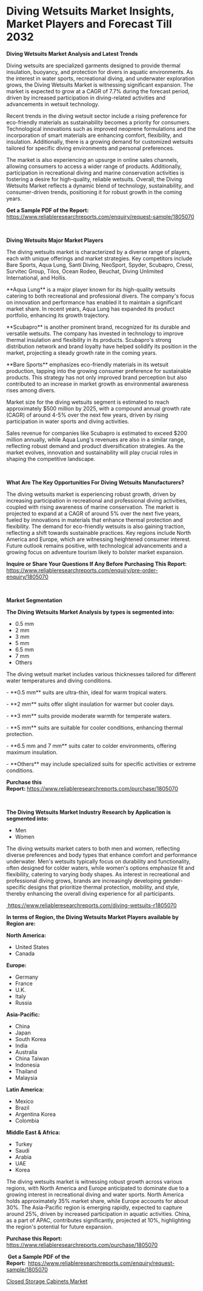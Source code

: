 <p><h1>Diving Wetsuits Market Insights, Market Players and Forecast Till 2032</h1></p><p><strong>Diving Wetsuits Market Analysis and Latest Trends</strong></p>
<p><p>Diving wetsuits are specialized garments designed to provide thermal insulation, buoyancy, and protection for divers in aquatic environments. As the interest in water sports, recreational diving, and underwater exploration grows, the Diving Wetsuits Market is witnessing significant expansion. The market is expected to grow at a CAGR of 7.7% during the forecast period, driven by increased participation in diving-related activities and advancements in wetsuit technology.</p><p>Recent trends in the diving wetsuit sector include a rising preference for eco-friendly materials as sustainability becomes a priority for consumers. Technological innovations such as improved neoprene formulations and the incorporation of smart materials are enhancing comfort, flexibility, and insulation. Additionally, there is a growing demand for customized wetsuits tailored for specific diving environments and personal preferences.</p><p>The market is also experiencing an upsurge in online sales channels, allowing consumers to access a wider range of products. Additionally, participation in recreational diving and marine conservation activities is fostering a desire for high-quality, reliable wetsuits. Overall, the Diving Wetsuits Market reflects a dynamic blend of technology, sustainability, and consumer-driven trends, positioning it for robust growth in the coming years.</p></p>
<p><strong>Get a Sample PDF of the Report:&nbsp;</strong> <a href="https://www.reliableresearchreports.com/enquiry/request-sample/1805070?utm_campaign=2104&utm_medium=2&utm_source=Github&utm_content=ia&utm_term=07022025&utm_id=diving-wetsuits">https://www.reliableresearchreports.com/enquiry/request-sample/1805070</a></p>
<p>&nbsp;</p>
<p><strong>Diving Wetsuits Major Market Players</strong></p>
<p><p>The diving wetsuits market is characterized by a diverse range of players, each with unique offerings and market strategies. Key competitors include Bare Sports, Aqua Lung, Santi Diving, NeoSport, Spyder, Scubapro, Cressi, Survitec Group, Tilos, Ocean Rodeo, Beuchat, Diving Unlimited International, and Hollis.</p><p>**Aqua Lung** is a major player known for its high-quality wetsuits catering to both recreational and professional divers. The company's focus on innovation and performance has enabled it to maintain a significant market share. In recent years, Aqua Lung has expanded its product portfolio, enhancing its growth trajectory.</p><p>**Scubapro** is another prominent brand, recognized for its durable and versatile wetsuits. The company has invested in technology to improve thermal insulation and flexibility in its products. Scubapro's strong distribution network and brand loyalty have helped solidify its position in the market, projecting a steady growth rate in the coming years.</p><p>**Bare Sports** emphasizes eco-friendly materials in its wetsuit production, tapping into the growing consumer preference for sustainable products. This strategy has not only improved brand perception but also contributed to an increase in market growth as environmental awareness rises among divers.</p><p>Market size for the diving wetsuits segment is estimated to reach approximately $500 million by 2025, with a compound annual growth rate (CAGR) of around 4-5% over the next few years, driven by rising participation in water sports and diving activities.</p><p>Sales revenue for companies like Scubapro is estimated to exceed $200 million annually, while Aqua Lung's revenues are also in a similar range, reflecting robust demand and product diversification strategies. As the market evolves, innovation and sustainability will play crucial roles in shaping the competitive landscape.</p></p>
<p>&nbsp;</p>
<p><strong>What Are The Key Opportunities For Diving Wetsuits Manufacturers?</strong></p>
<p><p>The diving wetsuits market is experiencing robust growth, driven by increasing participation in recreational and professional diving activities, coupled with rising awareness of marine conservation. The market is projected to expand at a CAGR of around 5% over the next five years, fueled by innovations in materials that enhance thermal protection and flexibility. The demand for eco-friendly wetsuits is also gaining traction, reflecting a shift towards sustainable practices. Key regions include North America and Europe, which are witnessing heightened consumer interest. Future outlook remains positive, with technological advancements and a growing focus on adventure tourism likely to bolster market expansion.</p></p>
<p><strong>Inquire or Share Your Questions If Any Before Purchasing This Report:</strong> <a href="https://www.reliableresearchreports.com/enquiry/pre-order-enquiry/1805070?utm_campaign=2104&utm_medium=2&utm_source=Github&utm_content=ia&utm_term=07022025&utm_id=diving-wetsuits">https://www.reliableresearchreports.com/enquiry/pre-order-enquiry/1805070</a></p>
<p>&nbsp;</p>
<p><strong>Market Segmentation</strong></p>
<p><strong>The Diving Wetsuits Market Analysis by types is segmented into:</strong></p>
<p><ul><li>0.5 mm</li><li>2 mm</li><li>3 mm</li><li>5 mm</li><li>6.5 mm</li><li>7 mm</li><li>Others</li></ul></p>
<p><p>The diving wetsuit market includes various thicknesses tailored for different water temperatures and diving conditions. </p><p>- **0.5 mm** suits are ultra-thin, ideal for warm tropical waters. </p><p>- **2 mm** suits offer slight insulation for warmer but cooler days. </p><p>- **3 mm** suits provide moderate warmth for temperate waters. </p><p>- **5 mm** suits are suitable for cooler conditions, enhancing thermal protection. </p><p>- **6.5 mm and 7 mm** suits cater to colder environments, offering maximum insulation. </p><p>- **Others** may include specialized suits for specific activities or extreme conditions.</p></p>
<p><strong>Purchase this Report:&nbsp;</strong><a href="https://www.reliableresearchreports.com/purchase/1805070?utm_campaign=2104&utm_medium=2&utm_source=Github&utm_content=ia&utm_term=07022025&utm_id=diving-wetsuits">https://www.reliableresearchreports.com/purchase/1805070</a></p>
<p>&nbsp;</p>
<p><strong>The Diving Wetsuits Market Industry Research by Application is segmented into:</strong></p>
<p><ul><li>Men</li><li>Women</li></ul></p>
<p><p>The diving wetsuits market caters to both men and women, reflecting diverse preferences and body types that enhance comfort and performance underwater. Men's wetsuits typically focus on durability and functionality, often designed for colder waters, while women's options emphasize fit and flexibility, catering to varying body shapes. As interest in recreational and professional diving grows, brands are increasingly developing gender-specific designs that prioritize thermal protection, mobility, and style, thereby enhancing the overall diving experience for all participants.</p></p>
<p><a href="https://www.reliableresearchreports.com/diving-wetsuits-r1805070?utm_campaign=2104&utm_medium=2&utm_source=Github&utm_content=ia&utm_term=07022025&utm_id=diving-wetsuits">&nbsp;https://www.reliableresearchreports.com/diving-wetsuits-r1805070</a></p>
<p><strong>In terms of Region, the Diving Wetsuits Market Players available by Region are:</strong></p>
<p>
    <p> <strong> North America: </strong>
        <ul>
            <li>United States</li>
            <li>Canada</li>
        </ul>
        </p> 
    <p> <strong> Europe: </strong>
        <ul>
            <li>Germany</li>
            <li>France</li>
            <li>U.K.</li>
            <li>Italy</li>
            <li>Russia</li>
        </ul>
        </p> 
    <p> <strong> Asia-Pacific: </strong>
        <ul>
            <li>China</li>
            <li>Japan</li>
            <li>South Korea</li>
            <li>India</li>
            <li>Australia</li>
            <li>China Taiwan</li>
            <li>Indonesia</li>
            <li>Thailand</li>
            <li>Malaysia</li>
        </ul>
        </p> 
    <p> <strong> Latin America: </strong>
        <ul>
            <li>Mexico</li>
            <li>Brazil</li>
            <li>Argentina Korea</li>
            <li>Colombia</li>
        </ul>
        </p> 
    <p> <strong> Middle East & Africa: </strong>
        <ul>
            <li>Turkey</li>
            <li>Saudi</li>
            <li>Arabia</li>
            <li>UAE</li>
            <li>Korea</li>
        </ul>
    </p>
    </p>
<p><p>The diving wetsuits market is witnessing robust growth across various regions, with North America and Europe anticipated to dominate due to a growing interest in recreational diving and water sports. North America holds approximately 35% market share, while Europe accounts for about 30%. The Asia-Pacific region is emerging rapidly, expected to capture around 25%, driven by increased participation in aquatic activities. China, as a part of APAC, contributes significantly, projected at 10%, highlighting the region's potential for future expansion.</p></p>
<p><strong>Purchase this Report: </strong><a href="https://www.reliableresearchreports.com/purchase/1805070?utm_campaign=2104&utm_medium=2&utm_source=Github&utm_content=ia&utm_term=07022025&utm_id=diving-wetsuits">https://www.reliableresearchreports.com/purchase/1805070</a></p>
<p>&nbsp;<strong>Get a Sample PDF of the Report:&nbsp;&nbsp;</strong><a href="https://www.reliableresearchreports.com/enquiry/request-sample/1805070?utm_campaign=2104&utm_medium=2&utm_source=Github&utm_content=ia&utm_term=07022025&utm_id=diving-wetsuits">https://www.reliableresearchreports.com/enquiry/request-sample/1805070</a></p>
<p><strong></strong></p>
<p><p><a href="https://github.com/GenaGaines34/Market-Research-Report-List-1/blob/main/closed-storage-cabinets-market.md?utm_campaign=2104&utm_medium=2&utm_source=Github&utm_content=ia&utm_term=07022025&utm_id=diving-wetsuits">Closed Storage Cabinets Market</a></p></p>
